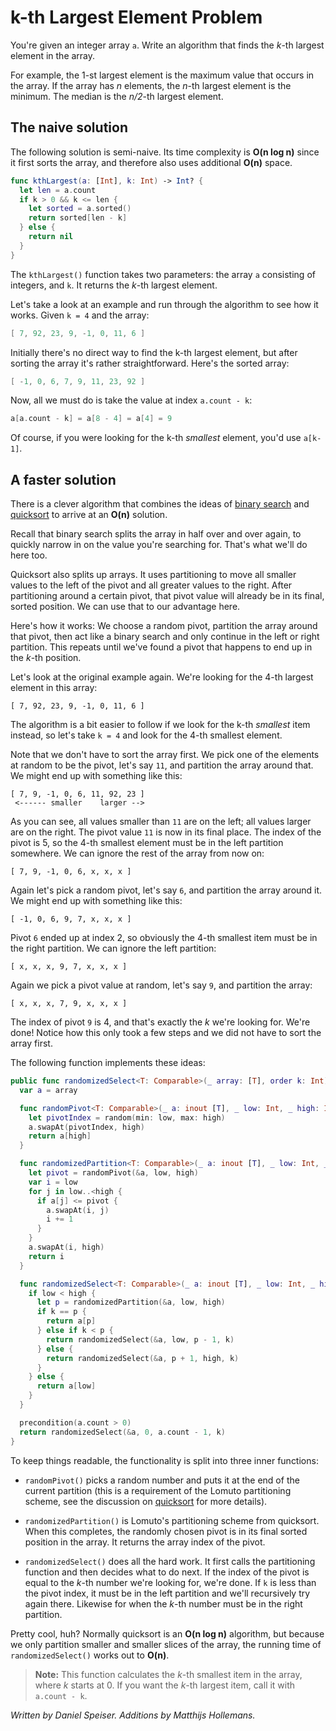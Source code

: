 # k-th Largest Element Problem

You're given an integer array `a`. Write an algorithm that finds the *k*-th largest element in the array.

For example, the 1-st largest element is the maximum value that occurs in the array. If the array has *n* elements, the *n*-th largest element is the minimum. The median is the *n/2*-th largest element.

## The naive solution

The following solution is semi-naive. Its time complexity is **O(n log n)** since it first sorts the array, and therefore also uses additional **O(n)** space.

```swift
func kthLargest(a: [Int], k: Int) -> Int? {
  let len = a.count
  if k > 0 && k <= len {
    let sorted = a.sorted()
    return sorted[len - k]
  } else {
    return nil
  }
}
```

The `kthLargest()` function takes two parameters: the array `a` consisting of integers, and `k`. It returns the *k*-th largest element.

Let's take a look at an example and run through the algorithm to see how it works. Given `k = 4` and the array:

```swift
[ 7, 92, 23, 9, -1, 0, 11, 6 ]
```

Initially there's no direct way to find the k-th largest element, but after sorting the array it's rather straightforward. Here's the sorted array:

```swift
[ -1, 0, 6, 7, 9, 11, 23, 92 ]
```

Now, all we must do is take the value at index `a.count - k`:

```swift
a[a.count - k] = a[8 - 4] = a[4] = 9
```

Of course, if you were looking for the k-th *smallest* element, you'd use `a[k-1]`.

## A faster solution

There is a clever algorithm that combines the ideas of [binary search](../Binary%20Search/) and [quicksort](../Quicksort/) to arrive at an **O(n)** solution.

Recall that binary search splits the array in half over and over again, to quickly narrow in on the value you're searching for. That's what we'll do here too.

Quicksort also splits up arrays. It uses partitioning to move all smaller values to the left of the pivot and all greater values to the right. After partitioning around a certain pivot, that pivot value will already be in its final, sorted position. We can use that to our advantage here.

Here's how it works: We choose a random pivot, partition the array around that pivot, then act like a binary search and only continue in the left or right partition. This repeats until we've found a pivot that happens to end up in the *k*-th position.

Let's look at the original example again. We're looking for the 4-th largest element in this array:

	[ 7, 92, 23, 9, -1, 0, 11, 6 ]

The algorithm is a bit easier to follow if we look for the k-th *smallest* item instead, so let's take `k = 4` and look for the 4-th smallest element.

Note that we don't have to sort the array first. We pick one of the elements at random to be the pivot, let's say `11`, and partition the array around that. We might end up with something like this:

	[ 7, 9, -1, 0, 6, 11, 92, 23 ]
	 <------ smaller    larger -->

As you can see, all values smaller than `11` are on the left; all values larger are on the right. The pivot value `11` is now in its final place. The index of the pivot is 5, so the 4-th smallest element must be in the left partition somewhere. We can ignore the rest of the array from now on:

	[ 7, 9, -1, 0, 6, x, x, x ]

Again let's pick a random pivot, let's say `6`, and partition the array around it. We might end up with something like this:

	[ -1, 0, 6, 9, 7, x, x, x ]

Pivot `6` ended up at index 2, so obviously the 4-th smallest item must be in the right partition. We can ignore the left partition:

	[ x, x, x, 9, 7, x, x, x ]

Again we pick a pivot value at random, let's say `9`, and partition the array:

	[ x, x, x, 7, 9, x, x, x ]

The index of pivot `9` is 4, and that's exactly the *k* we're looking for. We're done! Notice how this only took a few steps and we did not have to sort the array first.

The following function implements these ideas:

```swift
public func randomizedSelect<T: Comparable>(_ array: [T], order k: Int) -> T {
  var a = array

  func randomPivot<T: Comparable>(_ a: inout [T], _ low: Int, _ high: Int) -> T {
    let pivotIndex = random(min: low, max: high)
    a.swapAt(pivotIndex, high)
    return a[high]
  }

  func randomizedPartition<T: Comparable>(_ a: inout [T], _ low: Int, _ high: Int) -> Int {
    let pivot = randomPivot(&a, low, high)
    var i = low
    for j in low..<high {
      if a[j] <= pivot {
        a.swapAt(i, j)
        i += 1
      }
    }
    a.swapAt(i, high)
    return i
  }

  func randomizedSelect<T: Comparable>(_ a: inout [T], _ low: Int, _ high: Int, _ k: Int) -> T {
    if low < high {
      let p = randomizedPartition(&a, low, high)
      if k == p {
        return a[p]
      } else if k < p {
        return randomizedSelect(&a, low, p - 1, k)
      } else {
        return randomizedSelect(&a, p + 1, high, k)
      }
    } else {
      return a[low]
    }
  }

  precondition(a.count > 0)
  return randomizedSelect(&a, 0, a.count - 1, k)
}
```

To keep things readable, the functionality is split into three inner functions:

- `randomPivot()` picks a random number and puts it at the end of the current partition (this is a requirement of the Lomuto partitioning scheme, see the discussion on [quicksort](../Quicksort/) for more details).

- `randomizedPartition()` is Lomuto's partitioning scheme from quicksort. When this completes, the randomly chosen pivot is in its final sorted position in the array. It returns the array index of the pivot.

- `randomizedSelect()` does all the hard work. It first calls the partitioning function and then decides what to do next. If the index of the pivot is equal to the *k*-th number we're looking for, we're done. If `k` is less than the pivot index, it must be in the left partition and we'll recursively try again there. Likewise for when the *k*-th number must be in the right partition.

Pretty cool, huh? Normally quicksort is an **O(n log n)** algorithm, but because we only partition smaller and smaller slices of the array, the running time of `randomizedSelect()` works out to **O(n)**.

> **Note:** This function calculates the *k*-th smallest item in the array, where *k* starts at 0. If you want the *k*-th largest item, call it with `a.count - k`.

*Written by Daniel Speiser. Additions by Matthijs Hollemans.*
